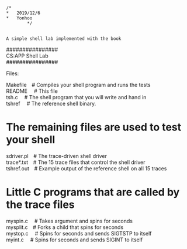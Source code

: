 	
	/*
	*	2019/12/6
	*	Yonhoo
			*/


	A simple shell lab implemented with the book


################<br/>
CS:APP Shell Lab<br/>
################<br/>

Files:<br/>

Makefile&ensp;&ensp;# Compiles your shell program and runs the tests<br/>
README&ensp;&ensp;  # This file<br/>
tsh.c&ensp;&ensp;   # The shell program that you will write and hand in<br/>
tshref&ensp;&ensp;  # The reference shell binary.<br/>

# The remaining files are used to test your shell<br/>
sdriver.pl&ensp;&ensp;# The trace-driven shell driver<br/>
trace*.txt&ensp;&ensp;# The 15 trace files that control the shell driver<br/>
tshref.out&ensp;&ensp;# Example output of the reference shell on all 15 traces<br/>

# Little C programs that are called by the trace files<br/>
myspin.c&ensp;&ensp; # Takes argument <n> and spins for <n> seconds<br/>
mysplit.c&ensp;&ensp;# Forks a child that spins for <n> seconds<br/>
mystop.c&ensp;&ensp; # Spins for <n> seconds and sends SIGTSTP to itself<br/>
myint.c&ensp;&ensp;  # Spins for <n> seconds and sends SIGINT to itself<br/>
